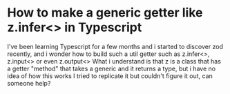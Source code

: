 
# How to make a generic getter like z.infer<> in Typescript

I've been learning Typescript for a few months and i started to discover zod recently, and i wonder how to build such a util getter such as z.infer<>, z.input<> or even z.output<>
What i understand is that z is a class that has a getter "method" that takes a generic and it returns a type, but i have no idea of how this works
I tried to replicate it but couldn't figure it out, can someone help?

        